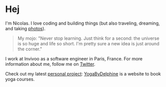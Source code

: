 # Hej

I'm Nicolas. I love coding and building things (but also traveling, dreaming, and taking [photos](https://photonicolas.com/)).

> My mojo: "Never stop learning. Just think for a second: the universe is so huge and life so short. I'm pretty sure a new idea is just around the corner."

I work at Invivoo as a software engineer in Paris, France. For more information about me, follow me on [Twitter](https://twitter.com/NicolasErny). 

Check out my latest [personal project](https://github.com/nicolaserny/yoga-by-delphine): [YogaByDelphine](https://yogabydelphine.com/) is a website to book yoga courses. 

